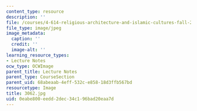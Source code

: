 ```yaml
---
content_type: resource
description: ''
file: /courses/4-614-religious-architecture-and-islamic-cultures-fall-2002/0eabe800eedd2dec34c196bad20eaa7d_3062.jpg
file_type: image/jpeg
image_metadata:
  caption: ''
  credit: ''
  image-alt: ''
learning_resource_types:
- Lecture Notes
ocw_type: OCWImage
parent_title: Lecture Notes
parent_type: CourseSection
parent_uid: 68abeaab-4eff-532c-e858-18d3ffb567bd
resourcetype: Image
title: 3062.jpg
uid: 0eabe800-eedd-2dec-34c1-96bad20eaa7d
---
```

